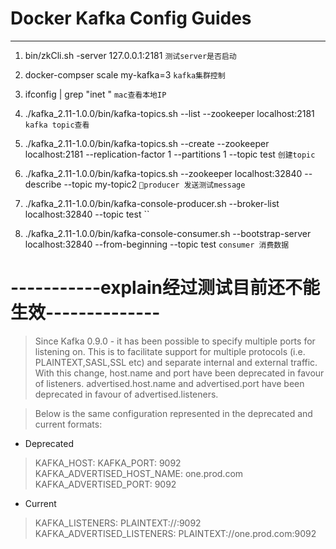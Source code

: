 # Docker Kafka Config Guides
***
1. bin/zkCli.sh -server 127.0.0.1:2181 `测试server是否启动`
2. docker-compser scale my-kafka=3 `kafka集群控制`
3. ifconfig | grep "inet " `mac查看本地IP`
4. ./kafka_2.11-1.0.0/bin/kafka-topics.sh --list --zookeeper localhost:2181 `kafka topic查看`
5. ./kafka_2.11-1.0.0/bin/kafka-topics.sh --create --zookeeper localhost:2181 --replication-factor 1 --partitions 1 --topic test `创建topic`
6. ./kafka_2.11-1.0.0/bin/kafka-topics.sh --zookeeper localhost:32840 --describe --topic my-topic2 `producer 发送测试message`

7. ./kafka_2.11-1.0.0/bin/kafka-console-producer.sh --broker-list localhost:32840 --topic test ``
8. ./kafka_2.11-1.0.0/bin/kafka-console-consumer.sh --bootstrap-server localhost:32840 --from-beginning --topic test `consumer 消费数据`

# -----------explain经过测试目前还不能生效--------------
> Since Kafka 0.9.0 - it has been possible to specify multiple ports for listening on. This is to facilitate support for multiple protocols (i.e. PLAINTEXT,SASL,SSL etc) and separate internal and external traffic. With this change, host.name and port have been deprecated in favour of listeners. advertised.host.name and advertised.port have been deprecated in favour of advertised.listeners.

>Below is the same configuration represented in the deprecated and current formats:

* Deprecated

> KAFKA_HOST:
> KAFKA_PORT: 9092
> KAFKA_ADVERTISED_HOST_NAME: one.prod.com
> KAFKA_ADVERTISED_PORT: 9092

* Current
> KAFKA_LISTENERS: PLAINTEXT://:9092
> KAFKA_ADVERTISED_LISTENERS: PLAINTEXT://one.prod.com:9092
```